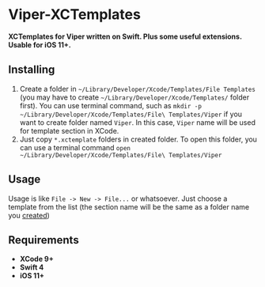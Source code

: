 # Viper-XCTemplates
**XCTemplates for Viper written on Swift. Plus some useful extensions. Usable for iOS 11+.**

## Installing
1) Create a folder in `~/Library/Developer/Xcode/Templates/File Templates` (you may have to create `~/Library/Developer/Xcode/Templates/` folder first).
   You can use terminal command, such as `mkdir -p ~/Library/Developer/Xcode/Templates/File\ Templates/Viper` if you want to create folder named `Viper`. In this case, `Viper` name will be used for template section in XCode.
2) Just copy `*.xctemplate` folders in created folder. To open this folder, you can use a terminal command `open ~/Library/Developer/Xcode/Templates/File\ Templates/Viper`

## Usage
Usage is like `File -> New -> File...` or whatsoever. Just choose a template from the list (the section name will be the same as a folder name you [created](#installing))

## Requirements
+ **XCode 9+**
+ **Swift 4**
+ **iOS 11+**
